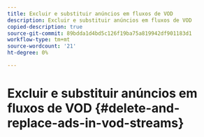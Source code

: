 ```yaml
---
title: Excluir e substituir anúncios em fluxos de VOD
description: Excluir e substituir anúncios em fluxos de VOD
copied-description: true
source-git-commit: 89bdda1d4bd5c126f19ba75a819942df901183d1
workflow-type: tm+mt
source-wordcount: '21'
ht-degree: 0%

---
```



# Excluir e substituir anúncios em fluxos de VOD {#delete-and-replace-ads-in-vod-streams}
